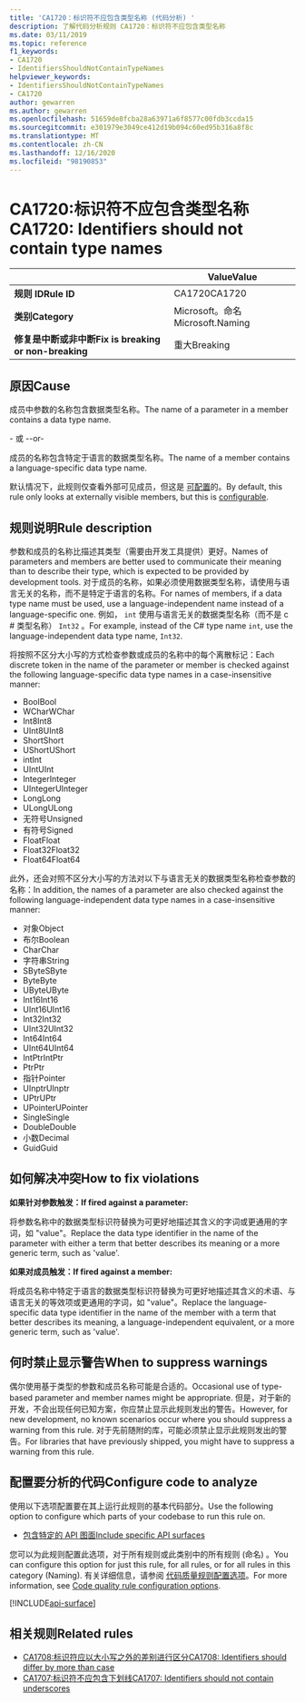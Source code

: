 ```yaml
---
title: 'CA1720：标识符不应包含类型名称 (代码分析) '
description: 了解代码分析规则 CA1720：标识符不应包含类型名称
ms.date: 03/11/2019
ms.topic: reference
f1_keywords:
- CA1720
- IdentifiersShouldNotContainTypeNames
helpviewer_keywords:
- IdentifiersShouldNotContainTypeNames
- CA1720
author: gewarren
ms.author: gewarren
ms.openlocfilehash: 51659de8fcba28a63971a6f8577c00fdb3ccda15
ms.sourcegitcommit: e301979e3049ce412d19b094c60ed95b316a8f8c
ms.translationtype: MT
ms.contentlocale: zh-CN
ms.lasthandoff: 12/16/2020
ms.locfileid: "98190853"
---
```

# <a name="ca1720-identifiers-should-not-contain-type-names"></a><span data-ttu-id="dd54c-103">CA1720:标识符不应包含类型名称</span><span class="sxs-lookup"><span data-stu-id="dd54c-103">CA1720: Identifiers should not contain type names</span></span>

| | <span data-ttu-id="dd54c-104">Value</span><span class="sxs-lookup"><span data-stu-id="dd54c-104">Value</span></span> |
|-|-|
| <span data-ttu-id="dd54c-105">**规则 ID**</span><span class="sxs-lookup"><span data-stu-id="dd54c-105">**Rule ID**</span></span> |<span data-ttu-id="dd54c-106">CA1720</span><span class="sxs-lookup"><span data-stu-id="dd54c-106">CA1720</span></span>|
| <span data-ttu-id="dd54c-107">**类别**</span><span class="sxs-lookup"><span data-stu-id="dd54c-107">**Category**</span></span> |<span data-ttu-id="dd54c-108">Microsoft。命名</span><span class="sxs-lookup"><span data-stu-id="dd54c-108">Microsoft.Naming</span></span>|
| <span data-ttu-id="dd54c-109">**修复是中断或非中断**</span><span class="sxs-lookup"><span data-stu-id="dd54c-109">**Fix is breaking or non-breaking**</span></span> |<span data-ttu-id="dd54c-110">重大</span><span class="sxs-lookup"><span data-stu-id="dd54c-110">Breaking</span></span>|

## <a name="cause"></a><span data-ttu-id="dd54c-111">原因</span><span class="sxs-lookup"><span data-stu-id="dd54c-111">Cause</span></span>

<span data-ttu-id="dd54c-112">成员中参数的名称包含数据类型名称。</span><span class="sxs-lookup"><span data-stu-id="dd54c-112">The name of a parameter in a member contains a data type name.</span></span>

<span data-ttu-id="dd54c-113">- 或 -</span><span class="sxs-lookup"><span data-stu-id="dd54c-113">-or-</span></span>

<span data-ttu-id="dd54c-114">成员的名称包含特定于语言的数据类型名称。</span><span class="sxs-lookup"><span data-stu-id="dd54c-114">The name of a member contains a language-specific data type name.</span></span>

<span data-ttu-id="dd54c-115">默认情况下，此规则仅查看外部可见成员，但这是 [可配置](#configure-code-to-analyze)的。</span><span class="sxs-lookup"><span data-stu-id="dd54c-115">By default, this rule only looks at externally visible members, but this is [configurable](#configure-code-to-analyze).</span></span>

## <a name="rule-description"></a><span data-ttu-id="dd54c-116">规则说明</span><span class="sxs-lookup"><span data-stu-id="dd54c-116">Rule description</span></span>

<span data-ttu-id="dd54c-117">参数和成员的名称比描述其类型（需要由开发工具提供）更好。</span><span class="sxs-lookup"><span data-stu-id="dd54c-117">Names of parameters and members are better used to communicate their meaning than to describe their type, which is expected to be provided by development tools.</span></span> <span data-ttu-id="dd54c-118">对于成员的名称，如果必须使用数据类型名称，请使用与语言无关的名称，而不是特定于语言的名称。</span><span class="sxs-lookup"><span data-stu-id="dd54c-118">For names of members, if a data type name must be used, use a language-independent name instead of a language-specific one.</span></span> <span data-ttu-id="dd54c-119">例如， `int` 使用与语言无关的数据类型名称（而不是 c # 类型名称） `Int32` 。</span><span class="sxs-lookup"><span data-stu-id="dd54c-119">For example, instead of the C# type name `int`, use the language-independent data type name, `Int32`.</span></span>

<span data-ttu-id="dd54c-120">将按照不区分大小写的方式检查参数或成员的名称中的每个离散标记：</span><span class="sxs-lookup"><span data-stu-id="dd54c-120">Each discrete token in the name of the parameter or member is checked against the following language-specific data type names in a case-insensitive manner:</span></span>

- <span data-ttu-id="dd54c-121">Bool</span><span class="sxs-lookup"><span data-stu-id="dd54c-121">Bool</span></span>
- <span data-ttu-id="dd54c-122">WChar</span><span class="sxs-lookup"><span data-stu-id="dd54c-122">WChar</span></span>
- <span data-ttu-id="dd54c-123">Int8</span><span class="sxs-lookup"><span data-stu-id="dd54c-123">Int8</span></span>
- <span data-ttu-id="dd54c-124">UInt8</span><span class="sxs-lookup"><span data-stu-id="dd54c-124">UInt8</span></span>
- <span data-ttu-id="dd54c-125">Short</span><span class="sxs-lookup"><span data-stu-id="dd54c-125">Short</span></span>
- <span data-ttu-id="dd54c-126">UShort</span><span class="sxs-lookup"><span data-stu-id="dd54c-126">UShort</span></span>
- <span data-ttu-id="dd54c-127">int</span><span class="sxs-lookup"><span data-stu-id="dd54c-127">Int</span></span>
- <span data-ttu-id="dd54c-128">UInt</span><span class="sxs-lookup"><span data-stu-id="dd54c-128">UInt</span></span>
- <span data-ttu-id="dd54c-129">Integer</span><span class="sxs-lookup"><span data-stu-id="dd54c-129">Integer</span></span>
- <span data-ttu-id="dd54c-130">UInteger</span><span class="sxs-lookup"><span data-stu-id="dd54c-130">UInteger</span></span>
- <span data-ttu-id="dd54c-131">Long</span><span class="sxs-lookup"><span data-stu-id="dd54c-131">Long</span></span>
- <span data-ttu-id="dd54c-132">ULong</span><span class="sxs-lookup"><span data-stu-id="dd54c-132">ULong</span></span>
- <span data-ttu-id="dd54c-133">无符号</span><span class="sxs-lookup"><span data-stu-id="dd54c-133">Unsigned</span></span>
- <span data-ttu-id="dd54c-134">有符号</span><span class="sxs-lookup"><span data-stu-id="dd54c-134">Signed</span></span>
- <span data-ttu-id="dd54c-135">Float</span><span class="sxs-lookup"><span data-stu-id="dd54c-135">Float</span></span>
- <span data-ttu-id="dd54c-136">Float32</span><span class="sxs-lookup"><span data-stu-id="dd54c-136">Float32</span></span>
- <span data-ttu-id="dd54c-137">Float64</span><span class="sxs-lookup"><span data-stu-id="dd54c-137">Float64</span></span>

<span data-ttu-id="dd54c-138">此外，还会对照不区分大小写的方法对以下与语言无关的数据类型名称检查参数的名称：</span><span class="sxs-lookup"><span data-stu-id="dd54c-138">In addition, the names of a parameter are also checked against the following language-independent data type names in a case-insensitive manner:</span></span>

- <span data-ttu-id="dd54c-139">对象</span><span class="sxs-lookup"><span data-stu-id="dd54c-139">Object</span></span>
- <span data-ttu-id="dd54c-140">布尔</span><span class="sxs-lookup"><span data-stu-id="dd54c-140">Boolean</span></span>
- <span data-ttu-id="dd54c-141">Char</span><span class="sxs-lookup"><span data-stu-id="dd54c-141">Char</span></span>
- <span data-ttu-id="dd54c-142">字符串</span><span class="sxs-lookup"><span data-stu-id="dd54c-142">String</span></span>
- <span data-ttu-id="dd54c-143">SByte</span><span class="sxs-lookup"><span data-stu-id="dd54c-143">SByte</span></span>
- <span data-ttu-id="dd54c-144">Byte</span><span class="sxs-lookup"><span data-stu-id="dd54c-144">Byte</span></span>
- <span data-ttu-id="dd54c-145">UByte</span><span class="sxs-lookup"><span data-stu-id="dd54c-145">UByte</span></span>
- <span data-ttu-id="dd54c-146">Int16</span><span class="sxs-lookup"><span data-stu-id="dd54c-146">Int16</span></span>
- <span data-ttu-id="dd54c-147">UInt16</span><span class="sxs-lookup"><span data-stu-id="dd54c-147">UInt16</span></span>
- <span data-ttu-id="dd54c-148">Int32</span><span class="sxs-lookup"><span data-stu-id="dd54c-148">Int32</span></span>
- <span data-ttu-id="dd54c-149">UInt32</span><span class="sxs-lookup"><span data-stu-id="dd54c-149">UInt32</span></span>
- <span data-ttu-id="dd54c-150">Int64</span><span class="sxs-lookup"><span data-stu-id="dd54c-150">Int64</span></span>
- <span data-ttu-id="dd54c-151">UInt64</span><span class="sxs-lookup"><span data-stu-id="dd54c-151">UInt64</span></span>
- <span data-ttu-id="dd54c-152">IntPtr</span><span class="sxs-lookup"><span data-stu-id="dd54c-152">IntPtr</span></span>
- <span data-ttu-id="dd54c-153">Ptr</span><span class="sxs-lookup"><span data-stu-id="dd54c-153">Ptr</span></span>
- <span data-ttu-id="dd54c-154">指针</span><span class="sxs-lookup"><span data-stu-id="dd54c-154">Pointer</span></span>
- <span data-ttu-id="dd54c-155">UInptr</span><span class="sxs-lookup"><span data-stu-id="dd54c-155">UInptr</span></span>
- <span data-ttu-id="dd54c-156">UPtr</span><span class="sxs-lookup"><span data-stu-id="dd54c-156">UPtr</span></span>
- <span data-ttu-id="dd54c-157">UPointer</span><span class="sxs-lookup"><span data-stu-id="dd54c-157">UPointer</span></span>
- <span data-ttu-id="dd54c-158">Single</span><span class="sxs-lookup"><span data-stu-id="dd54c-158">Single</span></span>
- <span data-ttu-id="dd54c-159">Double</span><span class="sxs-lookup"><span data-stu-id="dd54c-159">Double</span></span>
- <span data-ttu-id="dd54c-160">小数</span><span class="sxs-lookup"><span data-stu-id="dd54c-160">Decimal</span></span>
- <span data-ttu-id="dd54c-161">Guid</span><span class="sxs-lookup"><span data-stu-id="dd54c-161">Guid</span></span>

## <a name="how-to-fix-violations"></a><span data-ttu-id="dd54c-162">如何解决冲突</span><span class="sxs-lookup"><span data-stu-id="dd54c-162">How to fix violations</span></span>

<span data-ttu-id="dd54c-163">**如果针对参数触发：**</span><span class="sxs-lookup"><span data-stu-id="dd54c-163">**If fired against a parameter:**</span></span>

<span data-ttu-id="dd54c-164">将参数名称中的数据类型标识符替换为可更好地描述其含义的字词或更通用的字词，如 "value"。</span><span class="sxs-lookup"><span data-stu-id="dd54c-164">Replace the data type identifier in the name of the parameter with either a term that better describes its meaning or a more generic term, such as 'value'.</span></span>

<span data-ttu-id="dd54c-165">**如果对成员触发：**</span><span class="sxs-lookup"><span data-stu-id="dd54c-165">**If fired against a member:**</span></span>

<span data-ttu-id="dd54c-166">将成员名称中特定于语言的数据类型标识符替换为可更好地描述其含义的术语、与语言无关的等效项或更通用的字词，如 "value"。</span><span class="sxs-lookup"><span data-stu-id="dd54c-166">Replace the language-specific data type identifier in the name of the member with a term that better describes its meaning, a language-independent equivalent, or a more generic term, such as 'value'.</span></span>

## <a name="when-to-suppress-warnings"></a><span data-ttu-id="dd54c-167">何时禁止显示警告</span><span class="sxs-lookup"><span data-stu-id="dd54c-167">When to suppress warnings</span></span>

<span data-ttu-id="dd54c-168">偶尔使用基于类型的参数和成员名称可能是合适的。</span><span class="sxs-lookup"><span data-stu-id="dd54c-168">Occasional use of type-based parameter and member names might be appropriate.</span></span> <span data-ttu-id="dd54c-169">但是，对于新的开发，不会出现任何已知方案，你应禁止显示此规则发出的警告。</span><span class="sxs-lookup"><span data-stu-id="dd54c-169">However, for new development, no known scenarios occur where you should suppress a warning from this rule.</span></span> <span data-ttu-id="dd54c-170">对于先前随附的库，可能必须禁止显示此规则发出的警告。</span><span class="sxs-lookup"><span data-stu-id="dd54c-170">For libraries that have previously shipped, you might have to suppress a warning from this rule.</span></span>

## <a name="configure-code-to-analyze"></a><span data-ttu-id="dd54c-171">配置要分析的代码</span><span class="sxs-lookup"><span data-stu-id="dd54c-171">Configure code to analyze</span></span>

<span data-ttu-id="dd54c-172">使用以下选项配置要在其上运行此规则的基本代码部分。</span><span class="sxs-lookup"><span data-stu-id="dd54c-172">Use the following option to configure which parts of your codebase to run this rule on.</span></span>

- [<span data-ttu-id="dd54c-173">包含特定的 API 图面</span><span class="sxs-lookup"><span data-stu-id="dd54c-173">Include specific API surfaces</span></span>](#include-specific-api-surfaces)

<span data-ttu-id="dd54c-174">您可以为此规则配置此选项，对于所有规则或此类别中的所有规则 (命名) 。</span><span class="sxs-lookup"><span data-stu-id="dd54c-174">You can configure this option for just this rule, for all rules, or for all rules in this category (Naming).</span></span> <span data-ttu-id="dd54c-175">有关详细信息，请参阅 [代码质量规则配置选项](../code-quality-rule-options.md)。</span><span class="sxs-lookup"><span data-stu-id="dd54c-175">For more information, see [Code quality rule configuration options](../code-quality-rule-options.md).</span></span>

[!INCLUDE[api-surface](~/includes/code-analysis/api-surface.md)]

## <a name="related-rules"></a><span data-ttu-id="dd54c-176">相关规则</span><span class="sxs-lookup"><span data-stu-id="dd54c-176">Related rules</span></span>

- [<span data-ttu-id="dd54c-177">CA1708:标识符应以大小写之外的差别进行区分</span><span class="sxs-lookup"><span data-stu-id="dd54c-177">CA1708: Identifiers should differ by more than case</span></span>](ca1708.md)
- [<span data-ttu-id="dd54c-178">CA1707:标识符不应包含下划线</span><span class="sxs-lookup"><span data-stu-id="dd54c-178">CA1707: Identifiers should not contain underscores</span></span>](ca1707.md)
